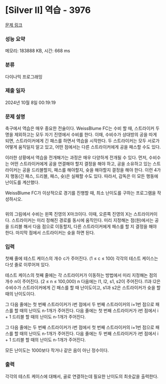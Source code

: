 # [Silver II] 역습 - 3976 

[문제 링크](https://www.acmicpc.net/problem/3976) 

### 성능 요약

메모리: 183888 KB, 시간: 668 ms

### 분류

다이나믹 프로그래밍

### 제출 일자

2024년 10월 8일 00:19:19

### 문제 설명

<p>축구에서 역습은 매우 중요한 전술이다. WeissBlume FC는 수비 할 때, 스트라이커 두명을 제외하고는 모두 자기 진영에서 수비를 한다. 이때, 수비수가 상대방의 공을 따게 되면, 스트라이커에게 긴 패스를 하면서 역습을 시작한다. 두 스트라이커는 모두 서로가 어떻게 움직일지 알고 있고, 어떤 점에서는 다른 스트라이커에게 공을 패스할 수도 있다. </p>

<p>이러한 상황에서 역습을 전개해가는 과정은 매우 다양하게 전개될 수 있다. 먼저, 수비수는 어떤 스트라이커에게 공을 연결해야 할지 결정을 해야 하고, 공을 소유하고 있는 스트라이커는 공을 드리블할지, 패스를 해야할지, 슛을 해야할지 결정을 해야 한다. 이런 4가지 행동(긴 패스, 드리블, 패스, 슛)은 실패할 수도 있다. 따라서, 감독은 이 모든 행동에 난이도를 계산했다.</p>

<p>WeissBlume FC가 이상적으로 경기를 진행할 때, 최소 난이도를 구하는 프로그램을 작성하시오.</p>

<p><img alt="" src="https://www.acmicpc.net/upload/images/counterattack.png"></p>

<p>위의 그림에서 수비는 왼쪽 진영의 X마크이다. 이때, 오른쪽 진영의 X는 스트라이커이다. 스트라이커는 미리 정해진 경로를 동시에 움직인다. 미리 지정해논 점(원)에서는 공을 드리블 해서 다음 점으로 이동할지, 다른 스트라이커에게 패스를 할 지 결정을 해야 한다. 마지막 점에서 스트라이커는 슛을 하면 된다.</p>

### 입력 

 <p>첫째 줄에 테스트 케이스의 개수 c가 주어진다. (1 ≤ c ≤ 100) 각각의 테스트 케이스는 다섯 줄로 이루어져 있다.</p>

<p>테스트 케이스의 첫째 줄에는 각 스트라이커가 이동하는 방법에서 미리 지정해논 점의 개수 n이 주어진다. (2 ≤ n ≤ 100,000) n 다음에는 l1, l2, s1, s2이 주어진다. l1과 l2은 수비수가 스트라이커에게 긴 패스를 할 때 난이도이고, s1과 s2은 스트라이커가 슛을 할 때의 난이도이다.</p>

<p>그 다음 줄에는 첫 번째 스트라이커가 i번 점에서 두 번째 스트라이커의 i+1번 점으로 패스를 할 때의 난이도 n-1개가 주어진다. 다음 줄에는 첫 번째 스트라이커가 i번 점에서 i + 1 드리블 할 때의 난이도 n-1개가 주어진다.</p>

<p>그 다음 줄에는 두 번째 스트라이커가 i번 점에서 첫 번째 스트라이커의 i+1번 점으로 패스를 할 때의 난이도 n-1개가 주어진다. 다음 줄에는 두 번째 스트라이커가 i번 점에서 i + 1 드리블 할 때의 난이도 n-1개가 주어진다.</p>

<p>모든 난이도는 1000보다 작거나 같은 음이 아닌 정수이다.</p>

### 출력 

 <p>각각의 테스트 케이스에 대해서, 골로 연결하는데 필요한 난이도의 최솟값을 출력한다.</p>

